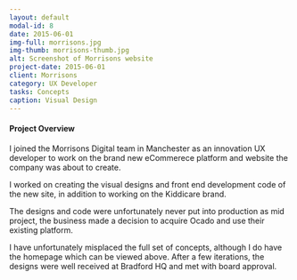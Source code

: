 ```yaml
---
layout: default
modal-id: 8
date: 2015-06-01
img-full: morrisons.jpg
img-thumb: morrisons-thumb.jpg
alt: Screenshot of Morrisons website
project-date: 2015-06-01
client: Morrisons
category: UX Developer
tasks: Concepts
caption: Visual Design
---
```


#### Project Overview

I joined the Morrisons Digital team in Manchester as an innovation UX developer to work on the brand new eCommerece platform and website the company was about to create. 

I worked on creating the visual designs and front end development code of the new site, in addition to working on the Kiddicare brand. 

The designs and code were unfortunately never put into production as mid project, the business made a decision to acquire Ocado and use their existing platform. 

I have unfortunately misplaced the full set of concepts, although I do have the homepage which can be viewed above.  After a few iterations, the designs were well received at Bradford HQ and met with board approval. 







